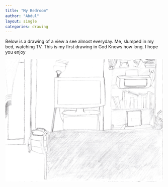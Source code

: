 ```yaml
---
title: "My Bedroom"
author: "Abdul"
layout: single
categories: drawing
---
```


Below is a drawing of a view a see almost everyday.
Me, slumped in my bed, watching TV.
This is my first drawing in God Knows how long. I hope you enjoy


![My Bedroom](/assets/images/drawing_bedroom_tv_rotated.jpg)

